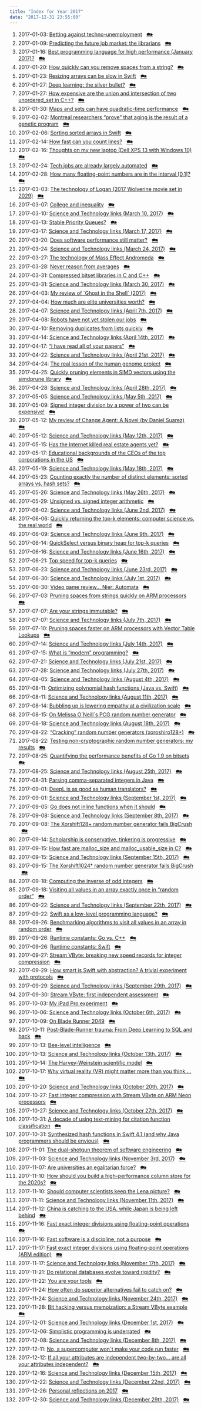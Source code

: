 ```yaml
---
title: "Index for Year 2017"
date: "2017-12-31 23:55:00"
---
```


1. 2017-01-03: [Betting against techno-unemployment](/lemire/blog/2017/01-03-betting-against-techno-unemployment) &nbsp; [&#x1F5EA;](/lemire/blog/2017/01-03-comment-betting-against-techno-unemployment)
2. 2017-01-09: [Predicting the future job market: the librarians](/lemire/blog/2017/01-09-predicting-the-future-job-market-the-librarians) &nbsp; [&#x1F5EA;](/lemire/blog/2017/01-09-comment-predicting-the-future-job-market-the-librarians)
3. 2017-01-16: [Best programming language for high performance (January 2017)?](/lemire/blog/2017/01-16-best-programming-language-for-high-performance-january-2017) &nbsp; [&#x1F5EA;](/lemire/blog/2017/01-16-comment-best-programming-language-for-high-performance-january-2017)
4. 2017-01-20: [How quickly can you remove spaces from a string?](/lemire/blog/2017/01-20-how-quickly-can-you-remove-spaces-from-a-string) &nbsp; [&#x1F5EA;](/lemire/blog/2017/01-20-comment-how-quickly-can-you-remove-spaces-from-a-string)
5. 2017-01-23: [Resizing arrays can be slow in Swift](/lemire/blog/2017/01-23-resizing-arrays-can-be-slow-in-swift) &nbsp; [&#x1F5EA;](/lemire/blog/2017/01-23-comment-resizing-arrays-can-be-slow-in-swift)
6. 2017-01-27: [Deep learning: the silver bullet?](/lemire/blog/2017/01-27-deep-learning-the-silver-bullet) &nbsp; [&#x1F5EA;](/lemire/blog/2017/01-27-comment-deep-learning-the-silver-bullet)
7. 2017-01-27: [How expensive are the union and intersection of two unordered_set in C++?](/lemire/blog/2017/01-27-how-expensive-are-the-union-and-intersection-of-two-unordered_set-in-c) &nbsp; [&#x1F5EA;](/lemire/blog/2017/01-27-comment-how-expensive-are-the-union-and-intersection-of-two-unordered_set-in-c)
8. 2017-01-30: [Maps and sets can have quadratic-time performance](/lemire/blog/2017/01-30-maps-and-sets-can-have-quadratic-time-performance) &nbsp; [&#x1F5EA;](/lemire/blog/2017/01-30-comment-maps-and-sets-can-have-quadratic-time-performance)
9. 2017-02-02: [Montreal researchers &#8220;prove&#8221; that aging is the result of a genetic program](/lemire/blog/2017/02-02-montreal-researchers-prove-that-aging-is-the-result-of-a-genetic-program) &nbsp; [&#x1F5EA;](/lemire/blog/2017/02-02-comment-montreal-researchers-prove-that-aging-is-the-result-of-a-genetic-program)
10. 2017-02-06: [Sorting sorted arrays in Swift](/lemire/blog/2017/02-06-sorting-sorted-arrays-in-swift) &nbsp; [&#x1F5EA;](/lemire/blog/2017/02-06-comment-sorting-sorted-arrays-in-swift)
11. 2017-02-14: [How fast can you count lines?](/lemire/blog/2017/02-14-how-fast-can-you-count-lines) &nbsp; [&#x1F5EA;](/lemire/blog/2017/02-14-comment-how-fast-can-you-count-lines)
12. 2017-02-16: [Thoughts on my new laptop (Dell XPS 13 with Windows 10)](/lemire/blog/2017/02-16-thoughts-on-my-new-laptop-dell-xps-13-with-windows-10) &nbsp; [&#x1F5EA;](/lemire/blog/2017/02-16-comment-thoughts-on-my-new-laptop-dell-xps-13-with-windows-10)
13. 2017-02-24: [Tech jobs are already largely automated](/lemire/blog/2017/02-24-tech-jobs-are-already-largely-automated) &nbsp; [&#x1F5EA;](/lemire/blog/2017/02-24-comment-tech-jobs-are-already-largely-automated)
14. 2017-02-28: [How many floating-point numbers are in the interval [0,1]?](/lemire/blog/2017/02-28-how-many-floating-point-numbers-are-in-the-interval-01) &nbsp; [&#x1F5EA;](/lemire/blog/2017/02-28-comment-how-many-floating-point-numbers-are-in-the-interval-01)
15. 2017-03-03: [The technology of Logan (2017 Wolverine movie set in 2029)](/lemire/blog/2017/03-03-the-technology-of-logan-2017-wolverine-movie-set-in-2029) &nbsp; [&#x1F5EA;](/lemire/blog/2017/03-03-comment-the-technology-of-logan-2017-wolverine-movie-set-in-2029)
16. 2017-03-07: [College and inequality](/lemire/blog/2017/03-07-college-and-inequality) &nbsp; [&#x1F5EA;](/lemire/blog/2017/03-07-comment-college-and-inequality)
17. 2017-03-10: [Science and Technology links (March 10, 2017)](/lemire/blog/2017/03-10-science-and-technology-links-march-10-2017) &nbsp; [&#x1F5EA;](/lemire/blog/2017/03-10-comment-science-and-technology-links-march-10-2017)
18. 2017-03-13: [Stable Priority Queues?](/lemire/blog/2017/03-13-stable-priority-queues) &nbsp; [&#x1F5EA;](/lemire/blog/2017/03-13-comment-stable-priority-queues)
19. 2017-03-17: [Science and Technology links (March 17, 2017)](/lemire/blog/2017/03-17-science-and-technology-links-march-17-2017) &nbsp; [&#x1F5EA;](/lemire/blog/2017/03-17-comment-science-and-technology-links-march-17-2017)
20. 2017-03-20: [Does software performance still matter?](/lemire/blog/2017/03-20-does-software-performance-still-matter) &nbsp; [&#x1F5EA;](/lemire/blog/2017/03-20-comment-does-software-performance-still-matter)
21. 2017-03-24: [Science and Technology links (March 24, 2017)](/lemire/blog/2017/03-24-science-and-technology-links-march-24-2017) &nbsp; [&#x1F5EA;](/lemire/blog/2017/03-24-comment-science-and-technology-links-march-24-2017)
22. 2017-03-27: [The technology of Mass Effect Andromeda](/lemire/blog/2017/03-27-the-technology-of-mass-effect-andromeda) &nbsp; [&#x1F5EA;](/lemire/blog/2017/03-27-comment-the-technology-of-mass-effect-andromeda)
23. 2017-03-28: [Never reason from averages](/lemire/blog/2017/03-28-never-reason-from-averages) &nbsp; [&#x1F5EA;](/lemire/blog/2017/03-28-comment-never-reason-from-averages)
24. 2017-03-31: [Compressed bitset libraries in C and C++](/lemire/blog/2017/03-31-compressed-bitset-libraries-in-c-and-c) &nbsp; [&#x1F5EA;](/lemire/blog/2017/03-31-comment-compressed-bitset-libraries-in-c-and-c)
25. 2017-03-31: [Science and Technology links (March 30, 2017)](/lemire/blog/2017/03-31-science-and-technology-links-march-30-2017) &nbsp; [&#x1F5EA;](/lemire/blog/2017/03-31-comment-science-and-technology-links-march-30-2017)
26. 2017-04-03: [My review of `Ghost in the Shell´ (2017)](/lemire/blog/2017/04-03-my-review-of-ghost-in-the-shell-2017) &nbsp; [&#x1F5EA;](/lemire/blog/2017/04-03-comment-my-review-of-ghost-in-the-shell-2017)
27. 2017-04-04: [How much are elite universities worth?](/lemire/blog/2017/04-04-how-much-are-elite-universities-worth) &nbsp; [&#x1F5EA;](/lemire/blog/2017/04-04-comment-how-much-are-elite-universities-worth)
28. 2017-04-07: [Science and Technology links (April 7th, 2017)](/lemire/blog/2017/04-07-science-and-technology-links-april-7th-2017) &nbsp; [&#x1F5EA;](/lemire/blog/2017/04-07-comment-science-and-technology-links-april-7th-2017)
29. 2017-04-08: [Robots have not yet stolen our jobs](/lemire/blog/2017/04-08-robots-have-not-yet-stolen-our-jobs) &nbsp; [&#x1F5EA;](/lemire/blog/2017/04-08-comment-robots-have-not-yet-stolen-our-jobs)
30. 2017-04-10: [Removing duplicates from lists quickly](/lemire/blog/2017/04-10-removing-duplicates-from-lists-quickly) &nbsp; [&#x1F5EA;](/lemire/blog/2017/04-10-comment-removing-duplicates-from-lists-quickly)
31. 2017-04-14: [Science and Technology links (April 14th, 2017)](/lemire/blog/2017/04-14-science-and-technology-links-april-14th-2017) &nbsp; [&#x1F5EA;](/lemire/blog/2017/04-14-comment-science-and-technology-links-april-14th-2017)
32. 2017-04-17: [&#8220;I have read all of your papers&#8221;](/lemire/blog/2017/04-17-i-have-read-all-of-your-papers) &nbsp; [&#x1F5EA;](/lemire/blog/2017/04-17-comment-i-have-read-all-of-your-papers)
33. 2017-04-22: [Science and Technology links (April 21st, 2017)](/lemire/blog/2017/04-22-science-and-technology-links-april-21th-2017) &nbsp; [&#x1F5EA;](/lemire/blog/2017/04-22-comment-science-and-technology-links-april-21th-2017)
34. 2017-04-24: [The real lesson of the human genome project](/lemire/blog/2017/04-24-the-real-lesson-of-the-human-genome-project) &nbsp; [&#x1F5EA;](/lemire/blog/2017/04-24-comment-the-real-lesson-of-the-human-genome-project)
35. 2017-04-25: [Quickly pruning elements in SIMD vectors using the simdprune library](/lemire/blog/2017/04-25-quickly-pruning-elements-in-simd-vectors-using-the-simdprune-library) &nbsp; [&#x1F5EA;](/lemire/blog/2017/04-25-comment-quickly-pruning-elements-in-simd-vectors-using-the-simdprune-library)
36. 2017-04-28: [Science and Technology links (April 28th, 2017)](/lemire/blog/2017/04-28-science-and-technology-links-april-28th-2017) &nbsp; [&#x1F5EA;](/lemire/blog/2017/04-28-comment-science-and-technology-links-april-28th-2017)
37. 2017-05-05: [Science and Technology links (May 5th, 2017)](/lemire/blog/2017/05-05-science-and-technology-links-may-5th-2017) &nbsp; [&#x1F5EA;](/lemire/blog/2017/05-05-comment-science-and-technology-links-may-5th-2017)
38. 2017-05-09: [Signed integer division by a power of two can be expensive!](/lemire/blog/2017/05-09-signed-integer-division-by-a-power-of-two-can-be-expensive) &nbsp; [&#x1F5EA;](/lemire/blog/2017/05-09-comment-signed-integer-division-by-a-power-of-two-can-be-expensive)
39. 2017-05-12: [My review of Change Agent: A Novel (by Daniel Suarez)](/lemire/blog/2017/05-12-my-review-of-change-agent-a-novel-by-daniel-suarez) &nbsp; [&#x1F5EA;](/lemire/blog/2017/05-12-comment-my-review-of-change-agent-a-novel-by-daniel-suarez)
40. 2017-05-12: [Science and Technology links (May 12th, 2017)](/lemire/blog/2017/05-12-science-and-technology-links-may-12th-2017) &nbsp; [&#x1F5EA;](/lemire/blog/2017/05-12-comment-science-and-technology-links-may-12th-2017)
41. 2017-05-15: [Has the Internet killed real estate agents yet?](/lemire/blog/2017/05-15-has-the-internet-killed-real-estate-agents-yet) &nbsp; [&#x1F5EA;](/lemire/blog/2017/05-15-comment-has-the-internet-killed-real-estate-agents-yet)
42. 2017-05-17: [Educational backgrounds of the CEOs of the top corporations in the US](/lemire/blog/2017/05-17-educational-backgrounds-of-the-ceos-of-the-top-5-corporations-in-the-us) &nbsp; [&#x1F5EA;](/lemire/blog/2017/05-17-comment-educational-backgrounds-of-the-ceos-of-the-top-5-corporations-in-the-us)
43. 2017-05-19: [Science and Technology links (May 18th, 2017)](/lemire/blog/2017/05-19-science-and-technology-links-may-18th-2017) &nbsp; [&#x1F5EA;](/lemire/blog/2017/05-19-comment-science-and-technology-links-may-18th-2017)
44. 2017-05-23: [Counting exactly the number of distinct elements: sorted arrays vs. hash sets?](/lemire/blog/2017/05-23-counting-exactly-the-number-of-distinct-elements-sorted-arrays-vs-hash-sets) &nbsp; [&#x1F5EA;](/lemire/blog/2017/05-23-comment-counting-exactly-the-number-of-distinct-elements-sorted-arrays-vs-hash-sets)
45. 2017-05-26: [Science and Technology links (May 26th, 2017)](/lemire/blog/2017/05-26-science-and-technology-links-may-26th-2017) &nbsp; [&#x1F5EA;](/lemire/blog/2017/05-26-comment-science-and-technology-links-may-26th-2017)
46. 2017-05-29: [Unsigned vs. signed integer arithmetic](/lemire/blog/2017/05-29-unsigned-vs-signed-integer-arithmetic) &nbsp; [&#x1F5EA;](/lemire/blog/2017/05-29-comment-unsigned-vs-signed-integer-arithmetic)
47. 2017-06-02: [Science and Technology links (June 2nd, 2017)](/lemire/blog/2017/06-02-science-and-technology-links-june-2nd-2017) &nbsp; [&#x1F5EA;](/lemire/blog/2017/06-02-comment-science-and-technology-links-june-2nd-2017)
48. 2017-06-06: [Quickly returning the top-k elements: computer science vs. the real world](/lemire/blog/2017/06-06-quickly-returning-the-top-k-elements-computer-science-vs-the-real-world) &nbsp; [&#x1F5EA;](/lemire/blog/2017/06-06-comment-quickly-returning-the-top-k-elements-computer-science-vs-the-real-world)
49. 2017-06-09: [Science and Technology links (June 9th, 2017)](/lemire/blog/2017/06-09-science-and-technology-links-june-9th-2017) &nbsp; [&#x1F5EA;](/lemire/blog/2017/06-09-comment-science-and-technology-links-june-9th-2017)
50. 2017-06-14: [QuickSelect versus binary heap for top-k queries](/lemire/blog/2017/06-14-quickselect-versus-binary-heap-for-top-k-queries) &nbsp; [&#x1F5EA;](/lemire/blog/2017/06-14-comment-quickselect-versus-binary-heap-for-top-k-queries)
51. 2017-06-16: [Science and Technology links (June 16th, 2017)](/lemire/blog/2017/06-16-science-and-technology-links-june-16th-2017) &nbsp; [&#x1F5EA;](/lemire/blog/2017/06-16-comment-science-and-technology-links-june-16th-2017)
52. 2017-06-21: [Top speed for top-k queries](/lemire/blog/2017/06-21-top-speed-for-top-k-queries) &nbsp; [&#x1F5EA;](/lemire/blog/2017/06-21-comment-top-speed-for-top-k-queries)
53. 2017-06-23: [Science and Technology links (June 23rd, 2017)](/lemire/blog/2017/06-23-science-and-technology-links-june-23rd-2017) &nbsp; [&#x1F5EA;](/lemire/blog/2017/06-23-comment-science-and-technology-links-june-23rd-2017)
54. 2017-06-30: [Science and Technology links (July 1st, 2017)](/lemire/blog/2017/06-30-science-and-technology-links-july-1st-2017) &nbsp; [&#x1F5EA;](/lemire/blog/2017/06-30-comment-science-and-technology-links-july-1st-2017)
55. 2017-06-30: [Video game review&#8230; Nier: Automata](/lemire/blog/2017/06-30-video-game-review-nier-automata) &nbsp; [&#x1F5EA;](/lemire/blog/2017/06-30-comment-video-game-review-nier-automata)
56. 2017-07-03: [Pruning spaces from strings quickly on ARM processors](/lemire/blog/2017/07-03-pruning-spaces-from-strings-quickly-on-arm-processors) &nbsp; [&#x1F5EA;](/lemire/blog/2017/07-03-comment-pruning-spaces-from-strings-quickly-on-arm-processors)
57. 2017-07-07: [Are your strings immutable?](/lemire/blog/2017/07-07-are-your-strings-immutable) &nbsp; [&#x1F5EA;](/lemire/blog/2017/07-07-comment-are-your-strings-immutable)
58. 2017-07-07: [Science and Technology links (July 7th, 2017)](/lemire/blog/2017/07-07-science-and-technology-links-july-7th-2017) &nbsp; [&#x1F5EA;](/lemire/blog/2017/07-07-comment-science-and-technology-links-july-7th-2017)
59. 2017-07-10: [Pruning spaces faster on ARM processors with Vector Table Lookups](/lemire/blog/2017/07-10-pruning-spaces-faster-on-arm-processors-with-vector-table-lookups) &nbsp; [&#x1F5EA;](/lemire/blog/2017/07-10-comment-pruning-spaces-faster-on-arm-processors-with-vector-table-lookups)
60. 2017-07-14: [Science and Technology links (July 14th, 2017)](/lemire/blog/2017/07-14-science-and-technology-links-july-14th-2017) &nbsp; [&#x1F5EA;](/lemire/blog/2017/07-14-comment-science-and-technology-links-july-14th-2017)
61. 2017-07-15: [What is &#8220;modern&#8221; programming?](/lemire/blog/2017/07-15-what-is-modern-programming) &nbsp; [&#x1F5EA;](/lemire/blog/2017/07-15-comment-what-is-modern-programming)
62. 2017-07-21: [Science and Technology links (July 21st, 2017)](/lemire/blog/2017/07-21-science-and-technology-links-july-21st-2017) &nbsp; [&#x1F5EA;](/lemire/blog/2017/07-21-comment-science-and-technology-links-july-21st-2017)
63. 2017-07-28: [Science and Technology links (July 27th, 2017)](/lemire/blog/2017/07-28-science-and-technology-links-july-27th-2017) &nbsp; [&#x1F5EA;](/lemire/blog/2017/07-28-comment-science-and-technology-links-july-27th-2017)
64. 2017-08-05: [Science and Technology links (August 4th, 2017)](/lemire/blog/2017/08-05-science-and-technology-links-august-4th-2017) &nbsp; [&#x1F5EA;](/lemire/blog/2017/08-05-comment-science-and-technology-links-august-4th-2017)
65. 2017-08-11: [Optimizing polynomial hash functions (Java vs. Swift)](/lemire/blog/2017/08-11-optimizing-polynomial-hash-functions-java-vs-swift) &nbsp; [&#x1F5EA;](/lemire/blog/2017/08-11-comment-optimizing-polynomial-hash-functions-java-vs-swift)
66. 2017-08-11: [Science and Technology links (August 11th, 2017)](/lemire/blog/2017/08-11-science-and-technology-links-august-11th-2017) &nbsp; [&#x1F5EA;](/lemire/blog/2017/08-11-comment-science-and-technology-links-august-11th-2017)
67. 2017-08-14: [Bubbling up is lowering empathy at a civilization scale](/lemire/blog/2017/08-14-bubbling-up-is-lowering-empathy-at-a-civilization-scale) &nbsp; [&#x1F5EA;](/lemire/blog/2017/08-14-comment-bubbling-up-is-lowering-empathy-at-a-civilization-scale)
68. 2017-08-15: [On Melissa O´Neill´s PCG random number generator](/lemire/blog/2017/08-15-on-melissa-oneills-pcg-random-number-generator) &nbsp; [&#x1F5EA;](/lemire/blog/2017/08-15-comment-on-melissa-oneills-pcg-random-number-generator)
69. 2017-08-18: [Science and Technology links (August 18th, 2017)](/lemire/blog/2017/08-18-science-and-technology-links-august-18th-2017) &nbsp; [&#x1F5EA;](/lemire/blog/2017/08-18-comment-science-and-technology-links-august-18th-2017)
70. 2017-08-22: [&#8220;Cracking&#8221; random number generators (xoroshiro128+)](/lemire/blog/2017/08-22-cracking-random-number-generators-xoroshiro128) &nbsp; [&#x1F5EA;](/lemire/blog/2017/08-22-comment-cracking-random-number-generators-xoroshiro128)
71. 2017-08-22: [Testing non-cryptographic random number generators: my results](/lemire/blog/2017/08-22-testing-non-cryptographic-random-number-generators-my-results) &nbsp; [&#x1F5EA;](/lemire/blog/2017/08-22-comment-testing-non-cryptographic-random-number-generators-my-results)
72. 2017-08-25: [Quantifying the performance benefits of Go 1.9 on bitsets](/lemire/blog/2017/08-25-quantifying-the-performance-benefits-of-go-1-9-on-bitsets) &nbsp; [&#x1F5EA;](/lemire/blog/2017/08-25-comment-quantifying-the-performance-benefits-of-go-1-9-on-bitsets)
73. 2017-08-25: [Science and Technology links (August 25th, 2017)](/lemire/blog/2017/08-25-science-and-technology-links-august-25th-2017) &nbsp; [&#x1F5EA;](/lemire/blog/2017/08-25-comment-science-and-technology-links-august-25th-2017)
74. 2017-08-31: [Parsing comma-separated integers in Java](/lemire/blog/2017/08-31-parsing-comma-separated-integers-in-java) &nbsp; [&#x1F5EA;](/lemire/blog/2017/08-31-comment-parsing-comma-separated-integers-in-java)
75. 2017-09-01: [DeepL is as good as human translators?](/lemire/blog/2017/09-01-deepl-is-as-good-as-human-translators) &nbsp; [&#x1F5EA;](/lemire/blog/2017/09-01-comment-deepl-is-as-good-as-human-translators)
76. 2017-09-01: [Science and Technology links (September 1st, 2017)](/lemire/blog/2017/09-01-science-and-technology-links-september-1st-2017) &nbsp; [&#x1F5EA;](/lemire/blog/2017/09-01-comment-science-and-technology-links-september-1st-2017)
77. 2017-09-05: [Go does not inline functions when it should](/lemire/blog/2017/09-05-go-does-not-inline-functions-when-it-should) &nbsp; [&#x1F5EA;](/lemire/blog/2017/09-05-comment-go-does-not-inline-functions-when-it-should)
78. 2017-09-08: [Science and Technology links (September 8th, 2017)](/lemire/blog/2017/09-08-science-and-technology-links-september-8th-2017) &nbsp; [&#x1F5EA;](/lemire/blog/2017/09-08-comment-science-and-technology-links-september-8th-2017)
79. 2017-09-08: [The Xorshift128+ random number generator fails BigCrush](/lemire/blog/2017/09-08-the-xorshift128-random-number-generator-fails-bigcrush) &nbsp; [&#x1F5EA;](/lemire/blog/2017/09-08-comment-the-xorshift128-random-number-generator-fails-bigcrush)
80. 2017-09-14: [Scholarship is conservative, tinkering is progressive](/lemire/blog/2017/09-14-scholarship-is-conservative-tinkering-is-progressive) &nbsp; [&#x1F5EA;](/lemire/blog/2017/09-14-comment-scholarship-is-conservative-tinkering-is-progressive)
81. 2017-09-15: [How fast are malloc_size and malloc_usable_size in C?](/lemire/blog/2017/09-15-how-fast-are-malloc_size-and-malloc_usable_size-in-c) &nbsp; [&#x1F5EA;](/lemire/blog/2017/09-15-comment-how-fast-are-malloc_size-and-malloc_usable_size-in-c)
82. 2017-09-15: [Science and Technology links (September 15th, 2017)](/lemire/blog/2017/09-15-science-and-technology-links-september-15th-2017) &nbsp; [&#x1F5EA;](/lemire/blog/2017/09-15-comment-science-and-technology-links-september-15th-2017)
83. 2017-09-15: [The Xorshift1024* random number generator fails BigCrush](/lemire/blog/2017/09-15-the-xorshift1024-random-number-generator-fails-bigcrush) &nbsp; [&#x1F5EA;](/lemire/blog/2017/09-15-comment-the-xorshift1024-random-number-generator-fails-bigcrush)
84. 2017-09-18: [Computing the inverse of odd integers](/lemire/blog/2017/09-18-computing-the-inverse-of-odd-integers) &nbsp; [&#x1F5EA;](/lemire/blog/2017/09-18-comment-computing-the-inverse-of-odd-integers)
85. 2017-09-18: [Visiting all values in an array exactly once in &#8220;random order&#8221;](/lemire/blog/2017/09-18-visiting-all-values-in-an-array-exactly-once-in-random-order) &nbsp; [&#x1F5EA;](/lemire/blog/2017/09-18-comment-visiting-all-values-in-an-array-exactly-once-in-random-order)
86. 2017-09-22: [Science and Technology links (September 22th, 2017)](/lemire/blog/2017/09-22-science-and-technology-links-september-22th-2017) &nbsp; [&#x1F5EA;](/lemire/blog/2017/09-22-comment-science-and-technology-links-september-22th-2017)
87. 2017-09-22: [Swift as a low-level programming language?](/lemire/blog/2017/09-22-swift-as-a-low-level-programming-language) &nbsp; [&#x1F5EA;](/lemire/blog/2017/09-22-comment-swift-as-a-low-level-programming-language)
88. 2017-09-26: [Benchmarking algorithms to visit all values in an array in random order](/lemire/blog/2017/09-26-benchmarking-algorithms-to-visit-all-values-in-an-array-in-random-order) &nbsp; [&#x1F5EA;](/lemire/blog/2017/09-26-comment-benchmarking-algorithms-to-visit-all-values-in-an-array-in-random-order)
89. 2017-09-26: [Runtime constants: Go vs. C++](/lemire/blog/2017/09-26-runtime-constants-go-vs-c) &nbsp; [&#x1F5EA;](/lemire/blog/2017/09-26-comment-runtime-constants-go-vs-c)
90. 2017-09-26: [Runtime constants: Swift](/lemire/blog/2017/09-26-runtime-constants-swift) &nbsp; [&#x1F5EA;](/lemire/blog/2017/09-26-comment-runtime-constants-swift)
91. 2017-09-27: [Stream VByte: breaking new speed records for integer compression](/lemire/blog/2017/09-27-stream-vbyte-breaking-new-speed-records-for-integer-compression) &nbsp; [&#x1F5EA;](/lemire/blog/2017/09-27-comment-stream-vbyte-breaking-new-speed-records-for-integer-compression)
92. 2017-09-29: [How smart is Swift with abstraction? A trivial experiment with protocols](/lemire/blog/2017/09-29-how-smart-is-swift-with-abstraction-a-trivial-experiment-with-protocols) &nbsp; [&#x1F5EA;](/lemire/blog/2017/09-29-comment-how-smart-is-swift-with-abstraction-a-trivial-experiment-with-protocols)
93. 2017-09-29: [Science and Technology links (September 29th, 2017)](/lemire/blog/2017/09-29-science-and-technology-links-september-29th-2017) &nbsp; [&#x1F5EA;](/lemire/blog/2017/09-29-comment-science-and-technology-links-september-29th-2017)
94. 2017-09-30: [Stream VByte: first independent assessment](/lemire/blog/2017/09-30-stream-vbyte-first-independent-assessment) &nbsp; [&#x1F5EA;](/lemire/blog/2017/09-30-comment-stream-vbyte-first-independent-assessment)
95. 2017-10-03: [My iPad Pro experiment](/lemire/blog/2017/10-03-my-ipad-pro-experiment) &nbsp; [&#x1F5EA;](/lemire/blog/2017/10-03-comment-my-ipad-pro-experiment)
96. 2017-10-06: [Science and Technology links (October 6th, 2017)](/lemire/blog/2017/10-06-science-and-technology-links-october-6th-2017) &nbsp; [&#x1F5EA;](/lemire/blog/2017/10-06-comment-science-and-technology-links-october-6th-2017)
97. 2017-10-09: [On Blade Runner 2049](/lemire/blog/2017/10-09-on-blade-runner-2049) &nbsp; [&#x1F5EA;](/lemire/blog/2017/10-09-comment-on-blade-runner-2049)
98. 2017-10-11: [Post-Blade-Runner trauma: From Deep Learning to SQL and back](/lemire/blog/2017/10-11-post-blade-runner-trauma-from-deep-learning-to-sql-and-back) &nbsp; [&#x1F5EA;](/lemire/blog/2017/10-11-comment-post-blade-runner-trauma-from-deep-learning-to-sql-and-back)
99. 2017-10-13: [Bee-level intelligence](/lemire/blog/2017/10-13-bee-level-intelligence) &nbsp; [&#x1F5EA;](/lemire/blog/2017/10-13-comment-bee-level-intelligence)
100. 2017-10-13: [Science and Technology links (October 13th, 2017)](/lemire/blog/2017/10-13-science-and-technology-links-october-13th-2017) &nbsp; [&#x1F5EA;](/lemire/blog/2017/10-13-comment-science-and-technology-links-october-13th-2017)
101. 2017-10-14: [The Harvey-Weinstein scientific model](/lemire/blog/2017/10-14-the-harvey-weinstein-scientific-model) &nbsp; [&#x1F5EA;](/lemire/blog/2017/10-14-comment-the-harvey-weinstein-scientific-model)
102. 2017-10-17: [Why virtual reality (VR) might matter more than you think&#8230;.](/lemire/blog/2017/10-17-why-virtual-reality-vr-might-matter-more-than-you-think) &nbsp; [&#x1F5EA;](/lemire/blog/2017/10-17-comment-why-virtual-reality-vr-might-matter-more-than-you-think)
103. 2017-10-20: [Science and Technology links (October 20th, 2017)](/lemire/blog/2017/10-20-science-and-technology-links-october-20th-2017) &nbsp; [&#x1F5EA;](/lemire/blog/2017/10-20-comment-science-and-technology-links-october-20th-2017)
104. 2017-10-27: [Fast integer compression with Stream VByte on ARM Neon processors](/lemire/blog/2017/10-27-fast-integer-compression-with-stream-vbyte-on-arm-neon) &nbsp; [&#x1F5EA;](/lemire/blog/2017/10-27-comment-fast-integer-compression-with-stream-vbyte-on-arm-neon)
105. 2017-10-27: [Science and Technology links (October 27th, 2017)](/lemire/blog/2017/10-27-science-and-technology-links-october-27th-2017) &nbsp; [&#x1F5EA;](/lemire/blog/2017/10-27-comment-science-and-technology-links-october-27th-2017)
106. 2017-10-31: [A decade of using text-mining for citation function classification](/lemire/blog/2017/10-31-a-decade-of-using-text-mining-for-citation-function-classification) &nbsp; [&#x1F5EA;](/lemire/blog/2017/10-31-comment-a-decade-of-using-text-mining-for-citation-function-classification)
107. 2017-10-31: [Synthesized hash functions in Swift 4.1 (and why Java programmers should be envious)](/lemire/blog/2017/10-31-synthesized-hash-functions-in-swift-4-1) &nbsp; [&#x1F5EA;](/lemire/blog/2017/10-31-comment-synthesized-hash-functions-in-swift-4-1)
108. 2017-11-01: [The dual-shotgun theorem of software engineering](/lemire/blog/2017/11-01-the-dual-shotgun-theorem-of-software-engineering) &nbsp; [&#x1F5EA;](/lemire/blog/2017/11-01-comment-the-dual-shotgun-theorem-of-software-engineering)
109. 2017-11-03: [Science and Technology links (November 3rd, 2017)](/lemire/blog/2017/11-03-science-and-technology-links-november-3rd-2017) &nbsp; [&#x1F5EA;](/lemire/blog/2017/11-03-comment-science-and-technology-links-november-3rd-2017)
110. 2017-11-07: [Are universities an egalitarian force?](/lemire/blog/2017/11-07-are-universities-an-egalitarian-force) &nbsp; [&#x1F5EA;](/lemire/blog/2017/11-07-comment-are-universities-an-egalitarian-force)
111. 2017-11-10: [How should you build a high-performance column store for the 2020s?](/lemire/blog/2017/11-10-how-should-you-build-a-high-performance-column-store-for-the-2020s) &nbsp; [&#x1F5EA;](/lemire/blog/2017/11-10-comment-how-should-you-build-a-high-performance-column-store-for-the-2020s)
112. 2017-11-10: [Should computer scientists keep the Lena picture?](/lemire/blog/2017/11-10-should-computer-scientists-keep-the-lena-picture) &nbsp; [&#x1F5EA;](/lemire/blog/2017/11-10-comment-should-computer-scientists-keep-the-lena-picture)
113. 2017-11-11: [Science and Technology links (November 11th, 2017)](/lemire/blog/2017/11-11-science-and-technology-links-november-11th-2017) &nbsp; [&#x1F5EA;](/lemire/blog/2017/11-11-comment-science-and-technology-links-november-11th-2017)
114. 2017-11-12: [China is catching to the USA, while Japan is being left behind](/lemire/blog/2017/11-12-china-is-catching-to-the-usa-while-japan-is-being-left-behind) &nbsp; [&#x1F5EA;](/lemire/blog/2017/11-12-comment-china-is-catching-to-the-usa-while-japan-is-being-left-behind)
115. 2017-11-16: [Fast exact integer divisions using floating-point operations](/lemire/blog/2017/11-16-fast-exact-integer-divisions-using-floating-point-operations) &nbsp; [&#x1F5EA;](/lemire/blog/2017/11-16-comment-fast-exact-integer-divisions-using-floating-point-operations)
116. 2017-11-16: [Fast software is a discipline, not a purpose](/lemire/blog/2017/11-16-fast-software-is-a-discipline-not-a-purpose) &nbsp; [&#x1F5EA;](/lemire/blog/2017/11-16-comment-fast-software-is-a-discipline-not-a-purpose)
117. 2017-11-17: [Fast exact integer divisions using floating-point operations (ARM edition)](/lemire/blog/2017/11-17-fast-exact-integer-divisions-using-floating-point-operations-arm-edition) &nbsp; [&#x1F5EA;](/lemire/blog/2017/11-17-comment-fast-exact-integer-divisions-using-floating-point-operations-arm-edition)
118. 2017-11-17: [Science and Technology links (November 17th, 2017)](/lemire/blog/2017/11-17-science-and-technology-links-november-17th-2017) &nbsp; [&#x1F5EA;](/lemire/blog/2017/11-17-comment-science-and-technology-links-november-17th-2017)
119. 2017-11-21: [Do relational databases evolve toward rigidity?](/lemire/blog/2017/11-21-do-relational-databases-evolve-toward-rigidity) &nbsp; [&#x1F5EA;](/lemire/blog/2017/11-21-comment-do-relational-databases-evolve-toward-rigidity)
120. 2017-11-22: [You are your tools](/lemire/blog/2017/11-22-you-are-your-tools) &nbsp; [&#x1F5EA;](/lemire/blog/2017/11-22-comment-you-are-your-tools)
121. 2017-11-24: [How often do superior alternatives fail to catch on?](/lemire/blog/2017/11-24-how-often-do-superior-alternatives-fail-to-catch-on) &nbsp; [&#x1F5EA;](/lemire/blog/2017/11-24-comment-how-often-do-superior-alternatives-fail-to-catch-on)
122. 2017-11-24: [Science and Technology links (November 24th, 2017)](/lemire/blog/2017/11-24-science-and-technology-links-november-24th-2017) &nbsp; [&#x1F5EA;](/lemire/blog/2017/11-24-comment-science-and-technology-links-november-24th-2017)
123. 2017-11-28: [Bit hacking versus memoization: a Stream VByte example](/lemire/blog/2017/11-28-bit-hacking-versus-memoization-a-stream-vbyte-example) &nbsp; [&#x1F5EA;](/lemire/blog/2017/11-28-comment-bit-hacking-versus-memoization-a-stream-vbyte-example)
124. 2017-12-01: [Science and Technology links (December 1st, 2017)](/lemire/blog/2017/12-01-science-and-technology-links-december-1st-2017) &nbsp; [&#x1F5EA;](/lemire/blog/2017/12-01-comment-science-and-technology-links-december-1st-2017)
125. 2017-12-06: [Simplistic programming is underrated](/lemire/blog/2017/12-06-simplistic-programming-is-underrated) &nbsp; [&#x1F5EA;](/lemire/blog/2017/12-06-comment-simplistic-programming-is-underrated)
126. 2017-12-08: [Science and Technology links (December 8th, 2017)](/lemire/blog/2017/12-08-science-and-technology-links-december-8th-2017) &nbsp; [&#x1F5EA;](/lemire/blog/2017/12-08-comment-science-and-technology-links-december-8th-2017)
127. 2017-12-11: [No, a supercomputer won´t make your code run faster](/lemire/blog/2017/12-11-no-a-supercomputer-wont-make-your-code-run-faster) &nbsp; [&#x1F5EA;](/lemire/blog/2017/12-11-comment-no-a-supercomputer-wont-make-your-code-run-faster)
128. 2017-12-12: [If all your attributes are independent two-by-two&#8230; are all your attributes independent?](/lemire/blog/2017/12-12-if-all-your-attributes-are-independent-two-by-two-are-all-your-attributes-independent) &nbsp; [&#x1F5EA;](/lemire/blog/2017/12-12-comment-if-all-your-attributes-are-independent-two-by-two-are-all-your-attributes-independent)
129. 2017-12-16: [Science and Technology links (December 15th, 2017)](/lemire/blog/2017/12-16-science-and-technology-links-december-15th-2017) &nbsp; [&#x1F5EA;](/lemire/blog/2017/12-16-comment-science-and-technology-links-december-15th-2017)
130. 2017-12-22: [Science and Technology links (December 22nd, 2017)](/lemire/blog/2017/12-22-science-and-technology-links-december-22nd-2017) &nbsp; [&#x1F5EA;](/lemire/blog/2017/12-22-comment-science-and-technology-links-december-22nd-2017)
131. 2017-12-26: [Personal reflections on 2017](/lemire/blog/2017/12-26-personal-reflections-on-2017) &nbsp; [&#x1F5EA;](/lemire/blog/2017/12-26-comment-personal-reflections-on-2017)
132. 2017-12-30: [Science and Technology links (December 29th, 2017)](/lemire/blog/2017/12-30-science-and-technology-links-december-29th-2017) &nbsp; [&#x1F5EA;](/lemire/blog/2017/12-30-comment-science-and-technology-links-december-29th-2017)



